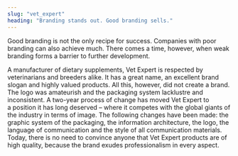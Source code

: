 ```yaml
---
slug: "vet_expert"
heading: "Branding stands out. Good branding sells."
---
```

Good branding is not the only recipe for success. Companies with poor branding can also achieve much. There comes a time, however, when weak branding forms a barrier to further development. 

A manufacturer of dietary supplements, Vet Expert is respected by veterinarians and breeders alike. It has a great name, an excellent brand slogan and highly valued products. All this, however, did not create a brand. The logo was amateurish and the packaging system lacklustre and inconsistent. A two-year process of change has moved Vet Expert to a position it has long deserved – where it competes with the global giants of the industry in terms of image. The following changes have been made: the graphic system of the packaging, the information architecture, the logo, the language of communication and the style of all communication materials. Today, there is no need to convince anyone that Vet Expert products are of high quality, because the brand exudes professionalism in every aspect.